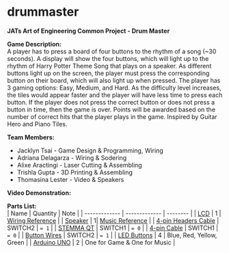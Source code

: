 # drummaster
**JATs Art of Engineering Common Project - Drum Master**
    
**Game Description:**     
A player has to press a board of four buttons to the rhythm of a song (~30 seconds). A display will show the four buttons, which will light up to the rhythm of Harry Potter Theme Song that plays on a speaker. As different buttons light up on the screen, the player must press the corresponding button on their board, which will also light up when pressed. The player has 3 gaming options: Easy, Medium, and Hard. As the difficulty level increases, the tiles would appear faster and the player will have less time to press each button. If the player does not press the correct button or does not press a button in time, then the game is over. Points will be awarded based on the number of correct hits that the player plays in the game. Inspired by Guitar Hero and Piano Tiles.   

**Team Members:**   
* Jacklyn Tsai - Game Design & Programming, Wiring   
* Adriana Delagarza - Wiring & Sodering   
* Alixe Aractingi - Laser Cutting & Assembling   
* Trishla Gupta - 3D Printing & Assembling   
* Thomasina Lester - Video & Speakers      
    
**Video Demonstration:**  

**Parts List:**  
|     Name     | Quantity   |   Note  |
| ------------- | ------------- | --------    |
| [LCD](https://www.adafruit.com/product/181)         | 1       | [Wiring Reference](https://learn.adafruit.com/character-lcds/arduino-code)       |
| [Speaker](https://www.adafruit.com/product/1669)      | 1| [Music Reference](https://create.arduino.cc/projecthub/adithyalokesh17/let-s-make-arduino-sing-with-a-buzzer-ee2e34)       |
| [4-pin Headers Cable](https://www.adafruit.com/product/4209)       | SWITCH2       | `= 1`       |
| [STEMMA QT](https://www.adafruit.com/product/5296)        | SWITCH1       | `= 0`       |
| [4-pin Cable](https://www.adafruit.com/product/4210)        | SWITCH1       | `= 0`       |
| [Button Wires](https://www.adafruit.com/product/1152)       | SWITCH2       | `= 1`       |
| [LED Buttons](https://www.adafruit.com/product/3490)        | 4      | Blue, Red, Yellow, Green      |
| [Arduino UNO](https://www.adafruit.com/product/4806)        | 2      | One for Game & One for Music      |

